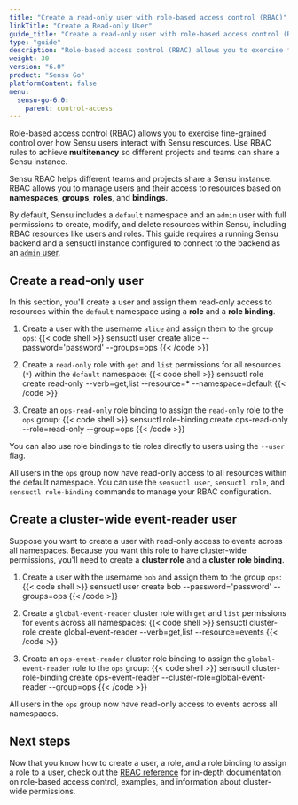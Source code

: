 ```yaml
---
title: "Create a read-only user with role-based access control (RBAC)"
linkTitle: "Create a Read-only User"
guide_title: "Create a read-only user with role-based access control (RBAC)"
type: "guide"
description: "Role-based access control (RBAC) allows you to exercise fine-grained control over how Sensu users interact with Sensu resources. Use RBAC rules to achieve multitenancy so different projects and teams can share a Sensu instance. Read this guide to create users with Sensu RBAC."
weight: 30
version: "6.0"
product: "Sensu Go"
platformContent: false
menu: 
  sensu-go-6.0:
    parent: control-access
---
```


Role-based access control (RBAC) allows you to exercise fine-grained control over how Sensu users interact with Sensu resources.
Use RBAC rules to achieve **multitenancy** so different projects and teams can share a Sensu instance. 

Sensu RBAC helps different teams and projects share a Sensu instance.
RBAC allows you to manage users and their access to resources based on **namespaces**, **groups**, **roles**, and **bindings**.

By default, Sensu includes a `default` namespace and an `admin` user with full permissions to create, modify, and delete resources within Sensu, including RBAC resources like users and roles.
This guide requires a running Sensu backend and a sensuctl instance configured to connect to the backend as an [`admin` user][2].

## Create a read-only user

In this section, you'll create a user and assign them read-only access to resources within the `default` namespace using a **role** and a **role binding**.

1. Create a user with the username `alice` and assign them to the group `ops`:
{{< code shell >}}
sensuctl user create alice --password='password' --groups=ops
{{< /code >}}

2. Create a `read-only` role with `get` and `list` permissions for all resources (`*`) within the `default` namespace:
{{< code shell >}}
sensuctl role create read-only --verb=get,list --resource=* --namespace=default
{{< /code >}}

3. Create an `ops-read-only` role binding to assign the `read-only` role to the `ops` group:
{{< code shell >}}
sensuctl role-binding create ops-read-only --role=read-only --group=ops
{{< /code >}}

You can also use role bindings to tie roles directly to users using the `--user` flag.

All users in the `ops` group now have read-only access to all resources within the default namespace.
You can use the `sensuctl user`, `sensuctl role`, and `sensuctl role-binding` commands to manage your RBAC configuration.

## Create a cluster-wide event-reader user

Suppose you want to create a user with read-only access to events across all namespaces.
Because you want this role to have cluster-wide permissions, you'll need to create a **cluster role** and a **cluster role binding**.

1. Create a user with the username `bob` and assign them to the group `ops`:
{{< code shell >}}
sensuctl user create bob --password='password' --groups=ops
{{< /code >}}

2. Create a `global-event-reader` cluster role with `get` and `list` permissions for `events` across all namespaces:
{{< code shell >}}
sensuctl cluster-role create global-event-reader --verb=get,list --resource=events
{{< /code >}}

3. Create an `ops-event-reader` cluster role binding to assign the `global-event-reader` role to the `ops` group:
{{< code shell >}}
sensuctl cluster-role-binding create ops-event-reader --cluster-role=global-event-reader --group=ops
{{< /code >}}

All users in the `ops` group now have read-only access to events across all namespaces.

## Next steps

Now that you know how to create a user, a role, and a role binding to assign a role to a user, check out the [RBAC reference][1] for in-depth documentation on role-based access control, examples, and information about cluster-wide permissions.

[1]: ../rbac/
[2]: ../rbac#default-users
